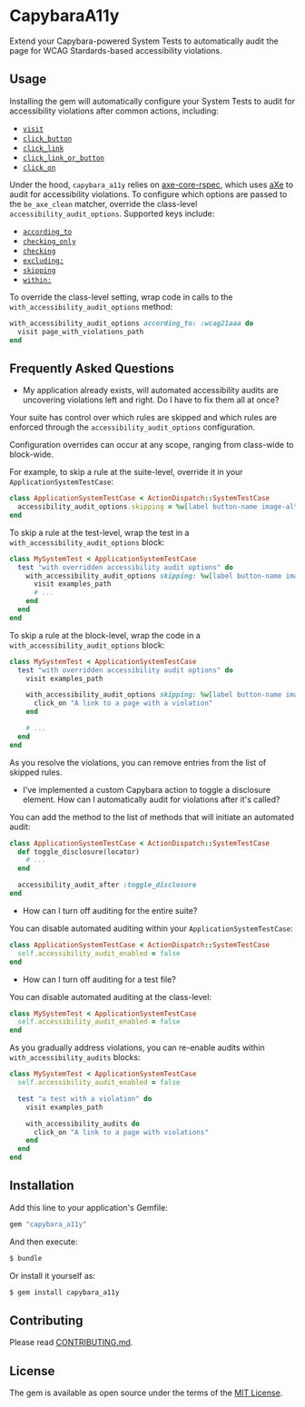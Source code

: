 # CapybaraA11y

Extend your Capybara-powered System Tests to automatically audit the page for
WCAG Stardards-based accessibility violations.

## Usage

Installing the gem will automatically configure your System Tests to audit for
accessibility violations after common actions, including:

* [`visit`](https://rubydoc.info/github/teamcapybara/capybara/master/Capybara/Session:visit)
* [`click_button`](https://rubydoc.info/github/teamcapybara/capybara/master/Capybara/Node/Actions#click_button-instance_method)
* [`click_link`](https://rubydoc.info/github/teamcapybara/capybara/master/Capybara/Node/Actions#click_link-instance_method)
* [`click_link_or_button`](https://rubydoc.info/github/teamcapybara/capybara/master/Capybara/Node/Actions#click_link_or_button-instance_method)
* [`click_on`](https://rubydoc.info/github/teamcapybara/capybara/master/Capybara/Node/Actions:click_on)

Under the hood, `capybara_a11y` relies on [axe-core-rspec][], which uses [aXe][]
to audit for accessibility violations. To configure which options are passed to
the `be_axe_clean` matcher, override the class-level
`accessibility_audit_options`. Supported keys include:

* [`according_to`](https://github.com/dequelabs/axe-core-gems/blob/develop/packages/axe-core-rspec/README.md#according_to---accessibility-standard-tag-clause)
* [`checking_only`](https://github.com/dequelabs/axe-core-gems/blob/develop/packages/axe-core-rspec/README.md#checking_only---exclusive-rules-clause)
* [`checking`](https://github.com/dequelabs/axe-core-gems/blob/develop/packages/axe-core-rspec/README.md#checking---checking-rules-clause)
* [`excluding:`](https://github.com/dequelabs/axe-core-gems/blob/develop/packages/axe-core-rspec/README.md#excluding---exclusion-clause)
* [`skipping`](https://github.com/dequelabs/axe-core-gems/blob/develop/packages/axe-core-rspec/README.md#skipping---skipping-rules-clause)
* [`within:`](https://github.com/dequelabs/axe-core-gems/blob/develop/packages/axe-core-rspec/README.md#within---inclusion-clause)

To override the class-level setting, wrap code in calls to the
`with_accessibility_audit_options` method:

```ruby
with_accessibility_audit_options according_to: :wcag21aaa do
  visit page_with_violations_path
end
```

[aXe]: https://www.deque.com/axe/
[axe-core-rspec]: https://github.com/dequelabs/axe-core-gems/blob/develop/packages/axe-core-rspec/README.md#matcher

## Frequently Asked Questions

* My application already exists, will automated accessibility audits are
  uncovering violations left and right. Do I have to fix them all at once?

Your suite has control over which rules are skipped and which rules are
enforced through the `accessibility_audit_options` configuration.

Configuration overrides can occur at any scope, ranging from class-wide to
block-wide.

For example, to skip a rule at the suite-level, override it in your
`ApplicationSystemTestCase`:

```ruby
class ApplicationSystemTestCase < ActionDispatch::SystemTestCase
  accessibility_audit_options.skipping = %w[label button-name image-alt]
end
```

To skip a rule at the test-level, wrap the test in a
`with_accessibility_audit_options` block:

```ruby
class MySystemTest < ApplicationSystemTestCase
  test "with overridden accessibility audit options" do
    with_accessibility_audit_options skipping: %w[label button-name image-alt] do
      visit examples_path
      # ...
    end
  end
end
```

To skip a rule at the block-level, wrap the code in a
`with_accessibility_audit_options` block:

```ruby
class MySystemTest < ApplicationSystemTestCase
  test "with overridden accessibility audit options" do
    visit examples_path

    with_accessibility_audit_options skipping: %w[label button-name image-alt] do
      click_on "A link to a page with a violation"
    end

    # ...
  end
end
```

As you resolve the violations, you can remove entries from the list of skipped
rules.

* I've implemented a custom Capybara action to toggle a disclosure element. How
  can I automatically audit for violations after it's called?

You can add the method to the list of methods that will initiate an automated
audit:

```ruby
class ApplicationSystemTestCase < ActionDispatch::SystemTestCase
  def toggle_disclosure(locator)
    # ...
  end

  accessibility_audit_after :toggle_disclosure
end
```

* How can I turn off auditing for the entire suite?

You can disable automated auditing within your `ApplicationSystemTestCase`:

```ruby
class ApplicationSystemTestCase < ActionDispatch::SystemTestCase
  self.accessibility_audit_enabled = false
end
```

* How can I turn off auditing for a test file?

You can disable automated auditing at the class-level:

```ruby
class MySystemTest < ApplicationSystemTestCase
  self.accessibility_audit_enabled = false
end
```

As you gradually address violations, you can re-enable audits within
`with_accessibility_audits` blocks:

```ruby
class MySystemTest < ApplicationSystemTestCase
  self.accessibility_audit_enabled = false

  test "a test with a violation" do
    visit examples_path

    with_accessibility_audits do
      click_on "A link to a page with violations"
    end
  end
end
```

## Installation
Add this line to your application's Gemfile:

```ruby
gem "capybara_a11y"
```

And then execute:
```bash
$ bundle
```

Or install it yourself as:
```bash
$ gem install capybara_a11y
```

## Contributing

Please read [CONTRIBUTING.md](./CONTRIBUTING.md).

## License
The gem is available as open source under the terms of the [MIT License](https://opensource.org/licenses/MIT).
